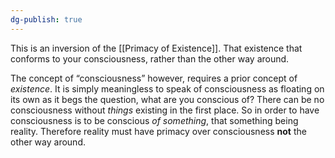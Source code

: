 ```yaml
---
dg-publish: true
---
```

This is an inversion of the [[Primacy of Existence]]. 
That existence that conforms to your consciousness, rather than the other way around.

The concept of “consciousness” however, requires a prior concept of _existence_. 
It is simply meaningless to speak of consciousness as floating on its own as it begs the question, what are you conscious of? 
There can be no consciousness without _things_ existing in the first place.
So in order to have consciousness is to be conscious _of something_, that something being reality.
Therefore reality must have primacy over consciousness **not** the other way around.